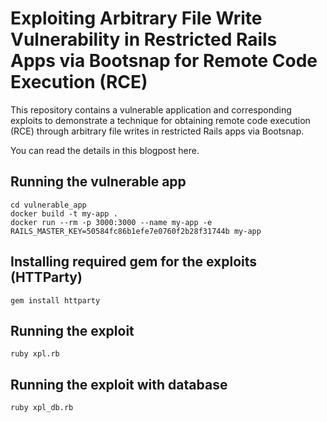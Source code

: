# Exploiting Arbitrary File Write Vulnerability in Restricted Rails Apps via Bootsnap for Remote Code Execution (RCE)

This repository contains a vulnerable application and corresponding exploits to demonstrate a technique for obtaining remote code execution (RCE) through arbitrary file writes in restricted Rails apps via Bootsnap.

You can read the details in this blogpost here.

## Running the vulnerable app

```
cd vulnerable_app
docker build -t my-app .
docker run --rm -p 3000:3000 --name my-app -e RAILS_MASTER_KEY=50584fc86b1efe7e0760f2b28f31744b my-app
```

## Installing required gem for the exploits (HTTParty)

```
gem install httparty
```

## Running the exploit

```
ruby xpl.rb
```

## Running the exploit with database

```
ruby xpl_db.rb
```
